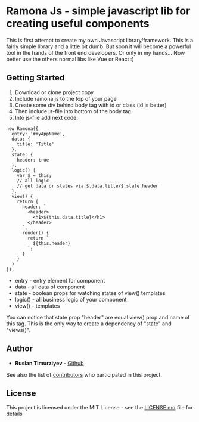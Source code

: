 # Ramona Js - simple javascript lib for creating useful components
This is first attempt to create my own Javascript library/framework.
This is a fairly simple library and a little bit dumb.
But soon it will become a powerful tool in the hands of the front end developers.
Or only in my hands...
Now better use the others normal libs like Vue or React :)

## Getting Started

1. Download or clone project copy
2. Include ramona.js to the top of your page
3. Create some div behind body tag with id or class (id is better)
4. Then include js-file into bottom of the body tag
5. Into js-file add next code:
```
new Ramona({
  entry: '#myAppName',
  data: {
    title: 'Title'
  },
  state: {
    header: true
  },
  logic() {
    var $ = this;
    // all logic
    // get data or states via $.data.title/$.state.header
  },
  view() {
    return {
      header: `
        <header>
          <h1>${this.data.title}</h1>
        </header>
      `,
      render() {
        return `
          ${this.header}
        `;
      }
    }
  }
});
```
* entry - entry element for component
* data - all data of component
* state - boolean props for watching states of view() templates
* logic() - all business logic of your component
* view() - templates

You can notice that state prop "header" are equal view() prop and name of this tag.
This is the only way to create a dependency of "state" and "views()".


## Author

* **Ruslan Timurziyev**  - [Github](https://github.com/sawuer/)

See also the list of [contributors](https://github.com/sawuer/ramona-js/contributors) who participated in this project.

## License

This project is licensed under the MIT License - see the [LICENSE.md](LICENSE.md) file for details

